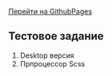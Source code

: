 [Перейти на GithubPages](https://prilipar.github.io/vardek/)
## Тестовое задание
1. Desktop версия
2. Прпроцессор Scss

